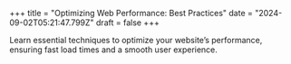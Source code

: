 +++
title = "Optimizing Web Performance: Best Practices"
date = "2024-09-02T05:21:47.799Z"
draft = false
+++

  Learn essential techniques to optimize your website’s performance, ensuring fast load times and a smooth user experience.
        